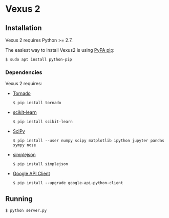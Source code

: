 # Vexus 2

## Installation

Vexus 2 requires Python >= 2.7.

The easiest way to install Vexus2 is using [PyPA pip](https://pip.pypa.io/):

`$ sudo apt install python-pip`

### Dependencies

Vexus 2 requires:

* [Tornado](http://www.tornadoweb.org)

    `$ pip install tornado`

* [scikit-learn](http://scikit-learn.org)

    `$ pip install scikit-learn`

* [SciPy](https://www.scipy.org)

    `$ pip install --user numpy scipy matplotlib ipython jupyter pandas sympy nose`

* [simplejson](https://simplejson.readthedocs.io)

    `$ pip install simplejson`

* [Google API Client](https://developers.google.com/api-client-library/python/)

    `$ pip install --upgrade google-api-python-client`

## Running

`$ python server.py`
